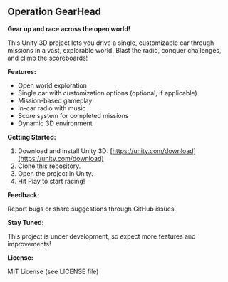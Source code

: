 ## Operation GearHead

**Gear up and race across the open world!**

This Unity 3D project lets you drive a single, customizable car through missions in a vast, explorable world. Blast the radio, conquer challenges, and climb the scoreboards!

**Features:**

* Open world exploration
* Single car with customization options (optional, if applicable)
* Mission-based gameplay
* In-car radio with music
* Score system for completed missions
* Dynamic 3D environment


**Getting Started:**

1. Download and install Unity 3D: [https://unity.com/download](https://unity.com/download)
2. Clone this repository.
3. Open the project in Unity.
4. Hit Play to start racing!

**Feedback:**

Report bugs or share suggestions through GitHub issues.

**Stay Tuned:**

This project is under development, so expect more features and improvements!

**License:**

MIT License (see LICENSE file)
